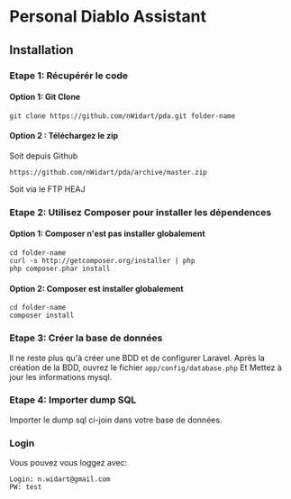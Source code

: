 # Personal Diablo Assistant

## Installation

### Etape 1: Récupérér le code

#### Option 1: Git Clone


	git clone https://github.com/nWidart/pda.git folder-name
	

#### Option 2 : Téléchargez le zip

Soit depuis Github
	
	https://github.com/nWidart/pda/archive/master.zip

Soit via le FTP HEAJ

### Etape 2: Utilisez Composer pour installer les dépendences

#### Option 1: Composer n'est pas installer globalement

	cd folder-name
	curl -s http://getcomposer.org/installer | php
	php composer.phar install
	
#### Option 2: Composer est installer globalement

	cd folder-name
	composer install
	
	

### Etape 3: Créer la base de données

Il ne reste plus qu'à créer une BDD et de configurer Laravel. Après la création de la BDD, ouvrez le fichier `app/config/database.php` Et Mettez à jour les informations mysql.

### Etape 4: Importer dump SQL

Importer le dump sql ci-join dans votre base de données.

### Login
Vous pouvez vous loggez avec:

	Login: n.widart@gmail.com
	PW: test
